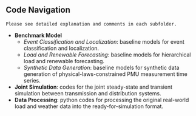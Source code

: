 ## Code Navigation
`Please see detailed explanation and comments in each subfolder.`
- **Benchmark Model**
  - *Event Classification and Localization*: baseline models for event classification and localization.
  - *Load and Renewable Forecasting*: baseline models for hierarchical load and renewable forecasting.
  - *Synthetic Data Generation*: baseline models for synthetic data generation of physical-laws-constrained PMU measurement time series.
- **Joint Simulation**: codes for the joint steady-state and transient simulation between transmission and distribution systems.
- **Data Processing**: python codes for processing the original real-world load and weather data into the ready-for-simulation format.
